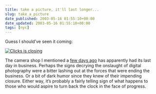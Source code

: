 ```yaml
---
title: take a picture, it'll last longer...
slug: take_a_picture
date_published: 2003-05-16 01:55:10+00:00
date_updated: 2003-05-16 01:55:10+00:00
tags: [nyc]
---
```

Guess I should’ve seen it coming:

[![Clicks is closing](/anil/stuff/clicksclosing_thumb.jpg)](/anil/stuff/clicksclosing.jpg)

The camera shop I mentioned a [few days ago](/2003/05/08/digital_cameras) has apparently had its last day in business. Perhaps the signs decrying the onslaught of digital photography were a bitter lashing out at the forces that were ending the business. Or a bit of dark humor since they knew of their impending closure. Either way, it’s probably a fairly telling sign of what happens to those who would aspire to turn back the clock in the face of progress.
